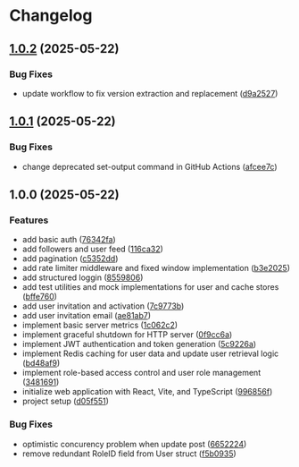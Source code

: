 # Changelog

## [1.0.2](https://github.com/lichb0rn/go-social-n/compare/v1.0.1...v1.0.2) (2025-05-22)


### Bug Fixes

* update workflow to fix version extraction and replacement ([d9a2527](https://github.com/lichb0rn/go-social-n/commit/d9a252795a6214795bc5da366af940c3635c305f))

## [1.0.1](https://github.com/lichb0rn/go-social-n/compare/v1.0.0...v1.0.1) (2025-05-22)


### Bug Fixes

* change deprecated set-output command in GitHub Actions ([afcee7c](https://github.com/lichb0rn/go-social-n/commit/afcee7c3de6d9ca5f7f6e00b2bb84a94287c31bc))

## 1.0.0 (2025-05-22)


### Features

* add basic auth ([76342fa](https://github.com/lichb0rn/go-social-n/commit/76342fa4eff3334b7cb4ad2b7d64859296ec4541))
* add followers and user feed ([116ca32](https://github.com/lichb0rn/go-social-n/commit/116ca326c1c9e367f59a5c6018d20c126e9ae591))
* add pagination ([c5352dd](https://github.com/lichb0rn/go-social-n/commit/c5352dd532c7812f2e3eb19fa8aca6d87b83c497))
* add rate limiter middleware and fixed window implementation ([b3e2025](https://github.com/lichb0rn/go-social-n/commit/b3e2025e18a948a7c9133b9dcf916ab543a855a4))
* add structured loggin ([8559806](https://github.com/lichb0rn/go-social-n/commit/855980604fe64cafff06910a4484115e910d0d78))
* add test utilities and mock implementations for user and cache stores ([bffe760](https://github.com/lichb0rn/go-social-n/commit/bffe760ab3db1a244ad83b60ed415d53e7342f77))
* add user invitation and activation ([7c9773b](https://github.com/lichb0rn/go-social-n/commit/7c9773b1c2a9e04d9330dbbcd685df0400678244))
* add user invitation email ([ae81ab7](https://github.com/lichb0rn/go-social-n/commit/ae81ab7e68c91470b7c32cc2d3b44eb900078e0e))
* implement basic server metrics ([1c062c2](https://github.com/lichb0rn/go-social-n/commit/1c062c2cd5ea9fae2a9a5a5af421a0f0f39ed19a))
* implement graceful shutdown for HTTP server ([0f9cc6a](https://github.com/lichb0rn/go-social-n/commit/0f9cc6ad597c367677d457bcf54d5e6a0effc9b5))
* implement JWT authentication and token generation ([5c9226a](https://github.com/lichb0rn/go-social-n/commit/5c9226a0c67941c06624bbeb1fba7cc442ee3b49))
* implement Redis caching for user data and update user retrieval logic ([bd48af9](https://github.com/lichb0rn/go-social-n/commit/bd48af9a6faa88613f712e39325c0143b70d7c5a))
* implement role-based access control and user role management ([3481691](https://github.com/lichb0rn/go-social-n/commit/348169108a8aa6e635ee77a55e72e88956d18a20))
* initialize web application with React, Vite, and TypeScript ([996856f](https://github.com/lichb0rn/go-social-n/commit/996856fb6f393e22f386e2d1f44c28cd16ba6fb6))
* project setup ([d05f551](https://github.com/lichb0rn/go-social-n/commit/d05f551c0554f3005ecf2d62d3da12450c547aef))


### Bug Fixes

* optimistic concurency problem when update post ([6652224](https://github.com/lichb0rn/go-social-n/commit/66522244c850350782915f6821d60d64b21abbe0))
* remove redundant RoleID field from User struct ([f5b0935](https://github.com/lichb0rn/go-social-n/commit/f5b09358a23091eb137cf9b1098d396934303231))
